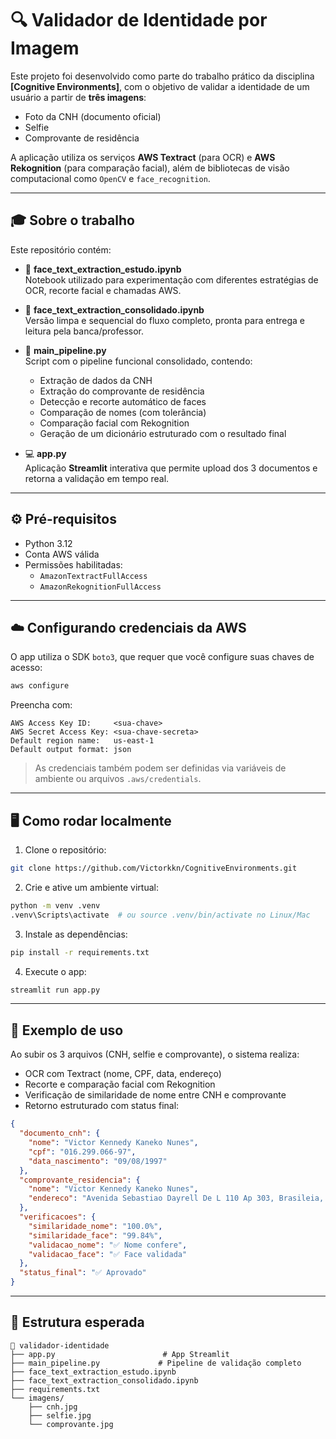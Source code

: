 # 🔍 Validador de Identidade por Imagem

Este projeto foi desenvolvido como parte do trabalho prático da disciplina **[Cognitive Environments]**, com o objetivo de validar a identidade de um usuário a partir de **três imagens**:

- Foto da CNH (documento oficial)
- Selfie
- Comprovante de residência

A aplicação utiliza os serviços **AWS Textract** (para OCR) e **AWS Rekognition** (para comparação facial), além de bibliotecas de visão computacional como `OpenCV` e `face_recognition`.

---

## 🎓 Sobre o trabalho

Este repositório contém:

- 🧪 **face_text_extraction_estudo.ipynb**\
  Notebook utilizado para experimentação com diferentes estratégias de OCR, recorte facial e chamadas AWS.

- 📆 **face_text_extraction_consolidado.ipynb**\
  Versão limpa e sequencial do fluxo completo, pronta para entrega e leitura pela banca/professor.

- 🧠 **main_pipeline.py**\
  Script com o pipeline funcional consolidado, contendo:

  - Extração de dados da CNH
  - Extração do comprovante de residência
  - Detecção e recorte automático de faces
  - Comparação de nomes (com tolerância)
  - Comparação facial com Rekognition
  - Geração de um dicionário estruturado com o resultado final

- 💻 **app.py**\
  Aplicação **Streamlit** interativa que permite upload dos 3 documentos e retorna a validação em tempo real.

---

## ⚙️ Pré-requisitos

- Python 3.12
- Conta AWS válida
- Permissões habilitadas:
  - `AmazonTextractFullAccess`
  - `AmazonRekognitionFullAccess`

---

## ☁️ Configurando credenciais da AWS

O app utiliza o SDK `boto3`, que requer que você configure suas chaves de acesso:

```bash
aws configure
```

Preencha com:

```
AWS Access Key ID:     <sua-chave>
AWS Secret Access Key: <sua-chave-secreta>
Default region name:   us-east-1
Default output format: json
```

> As credenciais também podem ser definidas via variáveis de ambiente ou arquivos `.aws/credentials`.

---

## 🖥️ Como rodar localmente

1. Clone o repositório:

```bash
git clone https://github.com/Victorkkn/CognitiveEnvironments.git
```

2. Crie e ative um ambiente virtual:

```bash
python -m venv .venv
.venv\Scripts\activate  # ou source .venv/bin/activate no Linux/Mac
```

3. Instale as dependências:

```bash
pip install -r requirements.txt
```

4. Execute o app:

```bash
streamlit run app.py
```

---

## 🥪 Exemplo de uso

Ao subir os 3 arquivos (CNH, selfie e comprovante), o sistema realiza:

- OCR com Textract (nome, CPF, data, endereço)
- Recorte e comparação facial com Rekognition
- Verificação de similaridade de nome entre CNH e comprovante
- Retorno estruturado com status final:

```json
{
  "documento_cnh": {
    "nome": "Victor Kennedy Kaneko Nunes",
    "cpf": "016.299.066-97",
    "data_nascimento": "09/08/1997"
  },
  "comprovante_residencia": {
    "nome": "Victor Kennedy Kaneko Nunes",
    "endereco": "Avenida Sebastiao Dayrell De L 110 Ap 303, Brasileia, 32600-266 Betim Mg"
  },
  "verificacoes": {
    "similaridade_nome": "100.0%",
    "similaridade_face": "99.84%",
    "validacao_nome": "✅ Nome confere",
    "validacao_face": "✅ Face validada"
  },
  "status_final": "✅ Aprovado"
}
```

---

## 📁 Estrutura esperada

```
📆 validador-identidade
├── app.py                        # App Streamlit
├── main_pipeline.py             # Pipeline de validação completo
├── face_text_extraction_estudo.ipynb
├── face_text_extraction_consolidado.ipynb
├── requirements.txt
└── imagens/
    ├── cnh.jpg
    ├── selfie.jpg
    └── comprovante.jpg
```
